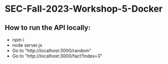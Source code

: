 # SEC-Fall-2023-Workshop-5-Docker

## How to run the API locally:
- npm i
- node server.js
- Go to "http://localhost:3000/random"
- Go to "http://localhost:3000/fact?index=3"